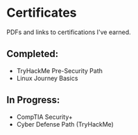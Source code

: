 # Certificates

PDFs and links to certifications I've earned.

## Completed:
- TryHackMe Pre-Security Path
- Linux Journey Basics

## In Progress:
- CompTIA Security+
- Cyber Defense Path (TryHackMe)
